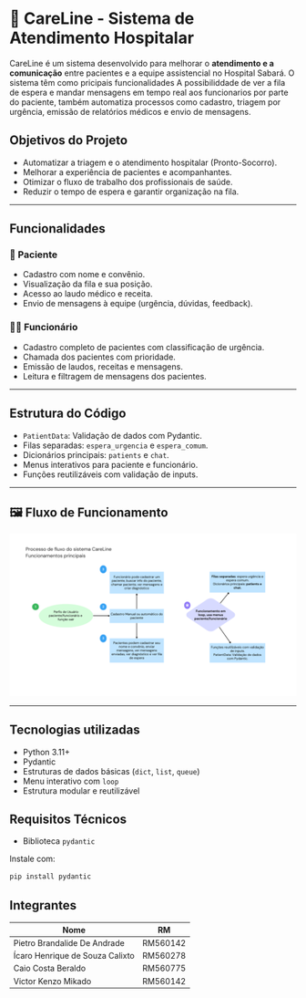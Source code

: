 # 🏥 CareLine - Sistema de Atendimento Hospitalar

CareLine é um sistema desenvolvido para melhorar o **atendimento e a comunicação** entre pacientes e a equipe assistencial no Hospital Sabará. O sistema têm como pricipais funcionalidades A possibiliddade de ver a fila de espera e mandar mensagens em tempo real aos funcionarios por parte do paciente, também automatiza processos como cadastro, triagem por urgência, emissão de relatórios médicos e envio de mensagens.

## Objetivos do Projeto

- Automatizar a triagem e o atendimento hospitalar (Pronto-Socorro).
- Melhorar a experiência de pacientes e acompanhantes.
- Otimizar o fluxo de trabalho dos profissionais de saúde.
- Reduzir o tempo de espera e garantir organização na fila.

---

## Funcionalidades

### 👤 Paciente
- Cadastro com nome e convênio.
- Visualização da fila e sua posição.
- Acesso ao laudo médico e receita.
- Envio de mensagens à equipe (urgência, dúvidas, feedback).

### 👨‍⚕️ Funcionário
- Cadastro completo de pacientes com classificação de urgência.
- Chamada dos pacientes com prioridade.
- Emissão de laudos, receitas e mensagens.
- Leitura e filtragem de mensagens dos pacientes.

---

##  Estrutura do Código

- `PatientData`: Validação de dados com Pydantic.
- Filas separadas: `espera_urgencia` e `espera_comum`.
- Dicionários principais: `patients` e `chat`.
- Menus interativos para paciente e funcionário.
- Funções reutilizáveis com validação de inputs.

---

## 🖼️ Fluxo de Funcionamento

![Fluxograma do sistema](fluxograma-careline.png)

---
## Tecnologias utilizadas

- Python 3.11+
- Pydantic
- Estruturas de dados básicas (`dict`, `list`, `queue`)
- Menu interativo com `loop`
- Estrutura modular e reutilizável

## Requisitos Técnicos
- Biblioteca `pydantic`

Instale com:
```bash
pip install pydantic
```
## Integrantes

| Nome                            | RM       |
|---------------------------------|----------|
| Pietro Brandalide De Andrade    | RM560142 |
| Ícaro Henrique de Souza Calixto | RM560278 |
| Caio Costa Beraldo              | RM560775 |
| Victor Kenzo Mikado             | RM560142 |

